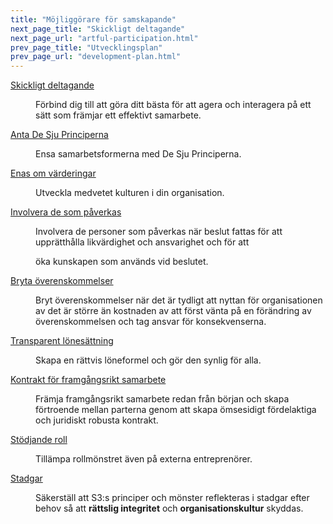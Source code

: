 ```yaml
---
title: "Möjliggörare för samskapande"
next_page_title: "Skickligt deltagande"
next_page_url: "artful-participation.html"
prev_page_title: "Utvecklingsplan"
prev_page_url: "development-plan.html"
---
```



<dl>

  <dt><a href="artful-participation.html">Skickligt deltagande</a></dt>
  <dd><p>Förbind dig till att göra ditt bästa för att agera och interagera på ett sätt som främjar ett effektivt samarbete.</p></dd>

  <dt><a href="adopt-the-seven-principles.html">Anta De Sju Principerna</a></dt>
  <dd><p>Ensa samarbetsformerna med De Sju Principerna.</p></dd>

  <dt><a href="agree-on-values.html">Enas om värderingar</a></dt>
  <dd><p>Utveckla medvetet kulturen i din organisation.</p></dd>

  <dt><a href="involve-those-affected.html">Involvera de som påverkas</a></dt>
  <dd><p>Involvera de personer som påverkas när beslut fattas för att upprätthålla likvärdighet och ansvarighet och för att </p>
<p>öka kunskapen som används vid beslutet.</p></dd>

  <dt><a href="breaking-agreements.html">Bryta överenskommelser</a></dt>
  <dd><p>Bryt överenskommelser när det är tydligt att nyttan för organisationen av det är större än kostnaden av att först vänta på en förändring av överenskommelsen och tag ansvar för konsekvenserna.</p></dd>

  <dt><a href="transparent-salary.html">Transparent lönesättning</a></dt>
  <dd><p>Skapa en rättvis löneformel och gör den synlig för alla.</p></dd>

  <dt><a href="contract-for-successful-collaboration.html">Kontrakt för framgångsrikt samarbete</a></dt>
  <dd><p>Främja framgångsrikt samarbete redan från början och skapa förtroende mellan parterna genom att skapa ömsesidigt fördelaktiga och juridiskt robusta kontrakt.</p></dd>

  <dt><a href="support-role.html">Stödjande roll</a></dt>
  <dd><p>Tillämpa rollmönstret även på externa entreprenörer.</p></dd>

  <dt><a href="bylaws.html">Stadgar</a></dt>
  <dd><p>Säkerställ att S3:s principer och mönster reflekteras i stadgar efter behov så att <strong>rättslig integritet</strong> och <strong>organisationskultur</strong> skyddas.</p></dd>
</dl>
